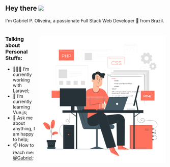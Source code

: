 ## Hey there <img src="https://media.giphy.com/media/hvRJCLFzcasrR4ia7z/giphy.gif" width="25px">
 I'm Gabriel P. Oliveira, a passionate Full Stack Web Developer 🚀 from Brazil.
#

<img align="right" alt="GIF" src="Programming.gif?raw=true" width="400" height="400" />



### **Talking about Personal Stuffs:**

- 👨🏽‍💻 I’m currently working with Laravel;
- 🌱 I’m currently learning Vue.js; 
- 💬 Ask me about anything, I am happy to help;
- 📫 How to reach me: [@Gabriel](mailto:gpoliveira100@gmail.com);

<!--
**GabrielPOliveira/GabrielPOliveira** is a ✨ _special_ ✨ repository because its `README.md` (this file) appears on your GitHub profile.

Here are some ideas to get you started:

- 🔭 I’m currently working on ...
- 🌱 I’m currently learning ...
- 👯 I’m looking to collaborate on ...
- 🤔 I’m looking for help with ...
- 💬 Ask me about ...
- 📫 How to reach me: ...
- 😄 Pronouns: ...
- ⚡ Fun fact: ...
-->
